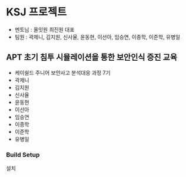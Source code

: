 # KSJ 프로젝트
* 멘토님 : 올잇원 최진원 대표
* 팀원 : 곽제니, 김지원, 신사율, 윤동현, 이선아, 임승연, 이종학, 이준학, 유병일
## APT 초기 침투 시뮬레이션을 통한 보안인식 증진 교육

*  케이쉴드 주니어 보안사고 분석대응 과정 7기
*  곽제니
*  김지원
*  신사율
*  윤동현
*  이선아
*  임승연
*  이종학
*  이준학
*  유병일


### Build Setup
설치
